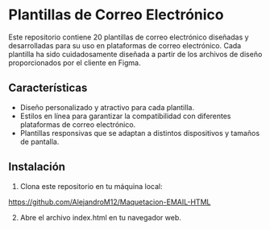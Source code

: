 # Plantillas de Correo Electrónico

Este repositorio contiene 20 plantillas de correo electrónico diseñadas y desarrolladas para su uso en plataformas de correo electrónico. Cada plantilla ha sido cuidadosamente diseñada a partir de los archivos de diseño proporcionados por el cliente en Figma.

## Características

- Diseño personalizado y atractivo para cada plantilla.
- Estilos en línea para garantizar la compatibilidad con diferentes plataformas de correo electrónico.
- Plantillas responsivas que se adaptan a distintos dispositivos y tamaños de pantalla.

## Instalación

1. Clona este repositorio en tu máquina local:

https://github.com/AlejandroM12/Maquetacion-EMAIL-HTML

2. Abre el archivo index.html en tu navegador web.

